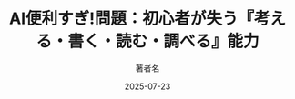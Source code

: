---
title: "AI便利すぎ!問題：初心者が失う『考える・書く・読む・調べる』能力"
date: 2025-07-23
author: "著者名"
tags: ["tag1", "tag2"]
categories: ["カテゴリ"]
draft: false
description: "記事の説明文"
---